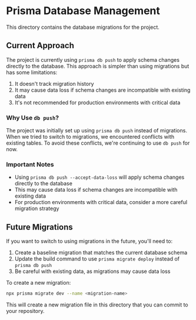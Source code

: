 # Prisma Database Management

This directory contains the database migrations for the project.

## Current Approach

The project is currently using `prisma db push` to apply schema changes directly to the database. This approach is simpler than using migrations but has some limitations:

1. It doesn't track migration history
2. It may cause data loss if schema changes are incompatible with existing data
3. It's not recommended for production environments with critical data

### Why Use `db push`?

The project was initially set up using `prisma db push` instead of migrations. When we tried to switch to migrations, we encountered conflicts with existing tables. To avoid these conflicts, we're continuing to use `db push` for now.

### Important Notes

- Using `prisma db push --accept-data-loss` will apply schema changes directly to the database
- This may cause data loss if schema changes are incompatible with existing data
- For production environments with critical data, consider a more careful migration strategy

## Future Migrations

If you want to switch to using migrations in the future, you'll need to:

1. Create a baseline migration that matches the current database schema
2. Update the build command to use `prisma migrate deploy` instead of `prisma db push`
3. Be careful with existing data, as migrations may cause data loss

To create a new migration:

```bash
npx prisma migrate dev --name <migration-name>
```

This will create a new migration file in this directory that you can commit to your repository. 